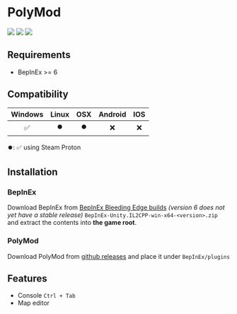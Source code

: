 ﻿# PolyMod

![](https://img.shields.io/github/downloads/IExploitableMan/PolyMod/total) ![](https://img.shields.io/github/stars/IExploitableMan/PolyMod) ![](https://img.shields.io/github/repo-size/IExploitableMan/PolyMod)

## Requirements

- BepInEx >= 6

## Compatibility

|      Windows       |      Linux      |       OSX       | Android | IOS |
| :----------------: | :-------------: | :-------------: | :-----: | :-: |
| :white_check_mark: | :record_button: | :record_button: |   :x:   | :x: |

:record_button:: :white_check_mark: using Steam Proton

## Installation

### BepInEx

Download BepInEx from [BepInEx Bleeding Edge builds](https://builds.bepinex.dev/projects/bepinex_be) *(version 6 does not yet have a stable release)* `BepInEx-Unity.IL2CPP-win-x64-<version>.zip` and extract the contents into **the game root**.

### PolyMod

Download PolyMod from [github releases](https://github.com/IExploitableMan/PolyMod/releases) and place it under `BepInEx/plugins`

## Features

- Console `Ctrl + Tab`
- Map editor
